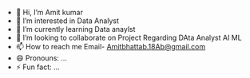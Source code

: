 - 👋 Hi, I’m Amit kumar
- 👀 I’m interested in Data Analyst
- 🌱 I’m currently learning Data anaylst
- 💞️ I’m looking to collaborate on Project Regarding DAta Analyst AI ML 
- 📫 How to reach me Email- Amitbhattab.18Ab@gmail.com
- 😄 Pronouns: ...
- ⚡ Fun fact: ...

<!---
Akkibhatt4325/Akkibhatt4325 is a ✨ special ✨ repository because its `README.md` (this file) appears on your GitHub profile.
You can click the Preview link to take a look at your changes.
--->
